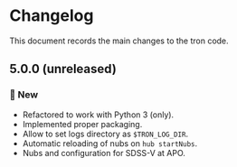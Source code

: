 # Changelog

This document records the main changes to the tron code.

## 5.0.0 (unreleased)

### 🚀 New

* Refactored to work with Python 3 (only).
* Implemented proper packaging.
* Allow to set logs directory as `$TRON_LOG_DIR`.
* Automatic reloading of nubs on `hub startNubs`.
* Nubs and configuration for SDSS-V at APO.
